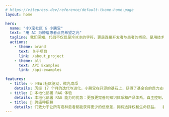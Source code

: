 ```yaml
---
# https://vitepress.dev/reference/default-theme-home-page
layout: home

hero:
  name: "小X宝社区 & 小胰宝"
  text: "用 AI 为肿瘤患者点亮希望之光"
  tagline: 我们深知，代码不仅仅是冷冰冰的字符，更是连接开发者与患者的桥梁，是用技术守护生命的温暖力量
  actions:
    - theme: brand
      text: 关于项目
      link: /about_project
    - theme: alt
      text: API Examples
      link: /api-examples

features:
  - title: ✨ NEW:社区驱动，微光成炬
    details: 历经 17 个月的迭代与进化，小胰宝在开源的基石上，获得了基金会的鼎力支持。我们坚信，开源的力量能够汇聚更多智慧，让技术真正服务于人。
  - title: 🧰 本地化部署 RAG 体验
    details: 本地化部署 RAG 能力的优势：更强更完善的知识体系和产品体系，自主控制，更闭环的数据驱动运营。  虽然需要解决运维和技术保障问题，但作为更健壮的独立发展路径，非常值得推荐。
  - title: 🎯 跨癌种招募
    details: 们致力于让所有癌种患者都能获得更少的信息差，拥有选择权和生命获益。  我们招募跨癌肿主理人，领导团队上线适配癌肿的助手。
---
```


